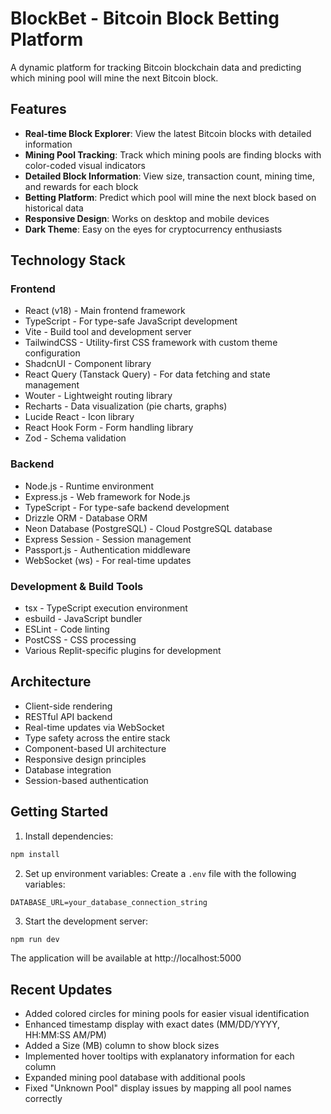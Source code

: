 
# BlockBet - Bitcoin Block Betting Platform

A dynamic platform for tracking Bitcoin blockchain data and predicting which mining pool will mine the next Bitcoin block.

## Features

- **Real-time Block Explorer**: View the latest Bitcoin blocks with detailed information
- **Mining Pool Tracking**: Track which mining pools are finding blocks with color-coded visual indicators
- **Detailed Block Information**: View size, transaction count, mining time, and rewards for each block
- **Betting Platform**: Predict which pool will mine the next block based on historical data
- **Responsive Design**: Works on desktop and mobile devices
- **Dark Theme**: Easy on the eyes for cryptocurrency enthusiasts

## Technology Stack

### Frontend
- React (v18) - Main frontend framework
- TypeScript - For type-safe JavaScript development
- Vite - Build tool and development server
- TailwindCSS - Utility-first CSS framework with custom theme configuration
- ShadcnUI - Component library
- React Query (Tanstack Query) - For data fetching and state management
- Wouter - Lightweight routing library
- Recharts - Data visualization (pie charts, graphs)
- Lucide React - Icon library
- React Hook Form - Form handling library
- Zod - Schema validation

### Backend
- Node.js - Runtime environment
- Express.js - Web framework for Node.js
- TypeScript - For type-safe backend development
- Drizzle ORM - Database ORM
- Neon Database (PostgreSQL) - Cloud PostgreSQL database
- Express Session - Session management
- Passport.js - Authentication middleware
- WebSocket (ws) - For real-time updates

### Development & Build Tools
- tsx - TypeScript execution environment
- esbuild - JavaScript bundler
- ESLint - Code linting
- PostCSS - CSS processing
- Various Replit-specific plugins for development

## Architecture
- Client-side rendering
- RESTful API backend
- Real-time updates via WebSocket
- Type safety across the entire stack
- Component-based UI architecture
- Responsive design principles
- Database integration
- Session-based authentication

## Getting Started

1. Install dependencies:
```bash
npm install
```

2. Set up environment variables:
Create a `.env` file with the following variables:
```
DATABASE_URL=your_database_connection_string
```

3. Start the development server:
```bash
npm run dev
```

The application will be available at http://localhost:5000

## Recent Updates

- Added colored circles for mining pools for easier visual identification
- Enhanced timestamp display with exact dates (MM/DD/YYYY, HH:MM:SS AM/PM)
- Added a Size (MB) column to show block sizes
- Implemented hover tooltips with explanatory information for each column
- Expanded mining pool database with additional pools
- Fixed "Unknown Pool" display issues by mapping all pool names correctly

